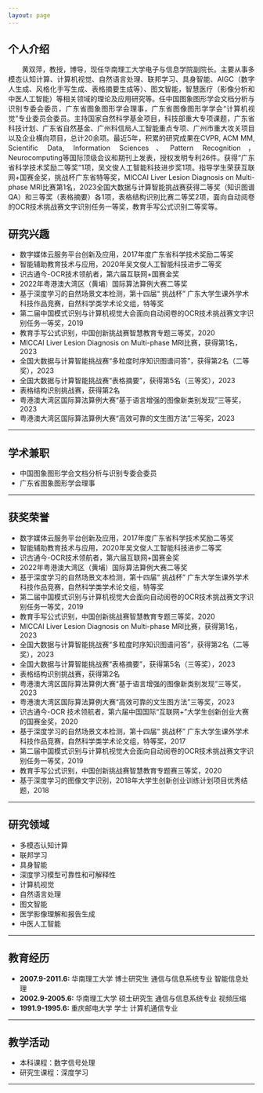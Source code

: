 ```yaml
---
layout: page
---
```


## 个人介绍
<!-- <img src="images\HSP.jpg" class="floatpic" width="360" height="480"> -->
<p style="text-align:justify">&emsp;&emsp;黄双萍，教授，博导，现任华南理工大学电子与信息学院副院长。主要从事多模态认知计算、计算机视觉、自然语言处理、联邦学习、具身智能、AIGC（数字人生成、风格化手写生成、表格摘要生成等）、图文智能，智慧医疗（影像分析和中医人工智能）等相关领域的理论及应用研究等。任中国图象图形学会文档分析与识别专委会委员，广东省图象图形学会理事，广东省图像图形学学会“计算机视觉”专业委员会委员。主持国家自然科学基金项目，科技部重大专项课题，广东省科技计划、广东省自然基金、广州科信局人工智能重点专项、广州市重大攻关项目以及企业横向项目，总计20余项。最近5年，积累的研究成果在CVPR, ACM MM, Scientific Data, Information Sciences、Pattern Recognition，Neurocomputing等国际顶级会议和期刊上发表，授权发明专利26件。获得“广东省科学技术奖励二等奖”1项，吴文俊人工智能科技进步奖1项。指导学生荣获互联网+国赛金奖，挑战杯广东省特等奖，MICCAI Liver Lesion Diagnosis on Multi-phase MRI比赛第1名，2023全国大数据与计算智能挑战赛获得二等奖（知识图谱QA）和三等奖（表格摘要）各1项，表格结构识别比赛二等奖2项，面向自动阅卷的OCR技术挑战赛文字识别任务一等奖，教育手写公式识别二等奖等。</p>

## 研究兴趣

- 数字媒体云服务平台创新及应用，2017年度广东省科学技术奖励二等奖
- 智能辅助教育技术与应用，2020年吴文俊人工智能科技进步二等奖
- 识古通今-OCR技术领航者，第六届互联网+国赛金奖
- 2022年粤港澳大湾区（黄埔）国际算法算例大赛二等奖
- 基于深度学习的自然场景文本检测，第十四届“ 挑战杯” 广东大学生课外学术科技作品竞赛，自然科学类学术论文组，特等奖
- 第二届中国模式识别与计算机视觉大会面向自动阅卷的OCR技术挑战赛文字识别任务一等奖，2019
- 教育手写公式识别，中国创新挑战赛智慧教育专题三等奖，2020
- MICCAI Liver Lesion Diagnosis on Multi-phase MRI比赛，获得第1名，2023
- 全国大数据与计算智能挑战赛“多粒度时序知识图谱问答”，获得第2名（二等奖），2023
- 全国大数据与计算智能挑战赛“表格摘要”，获得第5名（三等奖），2023
- 表格结构识别挑战赛，获得第2名
- 粤港澳大湾区国际算法算例大赛“基于语言增强的图像新类别发现”三等奖，2023
- 粤港澳大湾区国际算法算例大赛“高效可靠的文生图方法”三等奖，2023

---

## 学术兼职

- 中国图象图形学会文档分析与识别专委会委员
- 广东省图象图形学会理事

---

## 获奖荣誉

- 数字媒体云服务平台创新及应用，2017年度广东省科学技术奖励二等奖
- 智能辅助教育技术与应用，2020年吴文俊人工智能科技进步二等奖
- 识古通今-OCR技术领航者，第六届互联网+国赛金奖
- 2022年粤港澳大湾区（黄埔）国际算法算例大赛二等奖
- 基于深度学习的自然场景文本检测，第十四届“ 挑战杯” 广东大学生课外学术科技作品竞赛，自然科学类学术论文组，特等奖
- 第二届中国模式识别与计算机视觉大会面向自动阅卷的OCR技术挑战赛文字识别任务一等奖，2019
- 教育手写公式识别，中国创新挑战赛智慧教育专题三等奖，2020
- MICCAI Liver Lesion Diagnosis on Multi-phase MRI比赛，获得第1名，2023
- 全国大数据与计算智能挑战赛“多粒度时序知识图谱问答”，获得第2名（二等奖），2023
- 全国大数据与计算智能挑战赛“表格摘要”，获得第5名（三等奖），2023
- 表格结构识别挑战赛，获得第2名
- 粤港澳大湾区国际算法算例大赛“基于语言增强的图像新类别发现”三等奖，2023
- 粤港澳大湾区国际算法算例大赛“高效可靠的文生图方法”三等奖，2023
- 识古通今-OCR 技术领航者，第六届中国国际“互联网+”大学生创新创业大赛的国赛金奖，2020
- 基于深度学习的自然场景文本检测，第十四届“ 挑战杯” 广东大学生课外学术科技作品竞赛，自然科学类学术论文组，特等奖，2017
- 第二届中国模式识别与计算机视觉大会面向自动阅卷的OCR技术挑战赛文字识别任务一等奖，2019
- 教育手写公式识别，中国创新挑战赛智慧教育专题赛三等奖，2020
- 基于深度学习的图像文字识别，2018年大学生创新创业训练计划项目优秀结题，2018

---

## 研究领域

- 多模态认知计算
- 联邦学习
- 具身智能
- 深度学习模型可靠性和可解释性
- 计算机视觉
- 自然语言处理
- 图文智能
- 医学影像理解和报告生成
- 中医人工智能

---

## 教育经历

- **2007.9-2011.6:** 华南理工大学  博士研究生  通信与信息系统专业   智能信息处理
- **2002.9-2005.6:** 华南理工大学  硕士研究生  通信与信息系统专业   视频压缩
- **1991.9-1995.6:** 重庆邮电大学  学士        计算机通信专业

---

## 教学活动

- 本科课程：数字信号处理
- 研究生课程：深度学习

---

